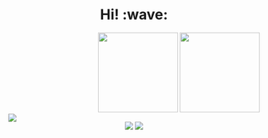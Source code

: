 <div>
<h1 align='center'> Hi! :wave:</h1>

  <div  align="Right">
  <img height="160em" src="https://github-readme-stats.vercel.app/api?username=winfoord&show_icons=true&theme=dracula&include_all_commits=true&count_private=true"/>
  <img height="160em" src="https://github-readme-stats.vercel.app/api/top-langs/?username=winfoord&layout=compact&langs_count=7&theme=dracula"/>
  </div>
<div align="left">
 
  <a href="https://skillicons.dev">
    <img src="https://skillicons.dev/icons?i=git,kubernetes,docker,c,vim" />
  </a>

</div>


<div align="center">
  <a href = "mailto:alialineejad@gmail.com"><img src="https://img.shields.io/badge/Gmail-D14836?style=for-the-badge&logo=gmail&logoColor=white" target="_blank"></a>
  <a href="https://www.linkedin.com/in/ali-alinejad-1b5827202/" target="_blank"><img src="https://img.shields.io/badge/-LinkedIn-%230077B5?style=for-the-badge&logo=linkedin&logoColor=white" target="_blank"></a> 
</div>
</div>
